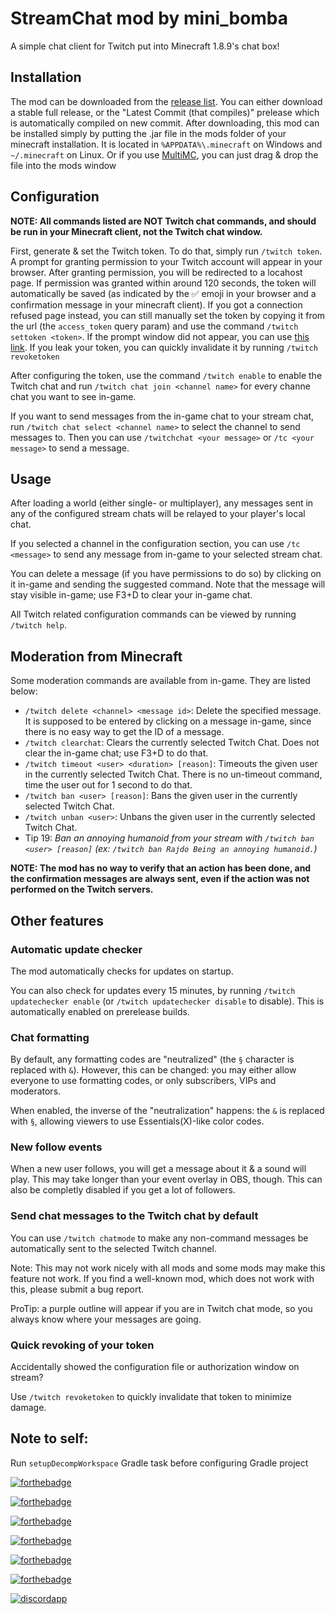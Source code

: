 # StreamChat mod by mini_bomba

A simple chat client for Twitch put into Minecraft 1.8.9's chat box!

## Installation

The mod can be downloaded from the [release list](https://github.com/mini-bomba/StreamChatMod/releases).
You can either download a stable full release, or the "Latest Commit (that compiles)" prelease which is automatically compiled on new commit.
After downloading, this mod can be installed simply by putting the .jar file in the mods folder of your minecraft installation.
It is located in `%APPDATA%\.minecraft` on Windows and `~/.minecraft` on Linux.
Or if you use [MultiMC](https://multimc.org), you can just drag & drop the file into the mods window

## Configuration

**NOTE: All commands listed are NOT Twitch chat commands, and should be run in your Minecraft client, not the Twitch chat window.**

First, generate & set the Twitch token. To do that, simply run `/twitch token`.
A prompt for granting permission to your Twitch account will appear in your browser.
After granting permission, you will be redirected to a locahost page. If permission was granted
within around 120 seconds, the token will automatically be saved (as indicated by the ✅ emoji in your browser and a confirmation message in your minecraft client).
If you got a connection refused page instead, you can still manually set the token by copying it from the url (the `access_token` query param)
and use the command `/twitch settoken <token>`.
If the prompt window did not appear, you can use [this link](https://id.twitch.tv/oauth2/authorize?response_type=token&client_id=q7s0qfrigoczrj1a1cltcebjx95q8g&redirect_uri=http://localhost:39571&scope=chat:read+chat:edit).
If you leak your token, you can quickly invalidate it by running `/twitch revoketoken`

After configuring the token, use the command `/twitch enable` to enable the Twitch chat and run `/twitch chat join <channel name>` for every channe chat you want to see in-game.

If you want to send messages from the in-game chat to your stream chat, run `/twitch chat select <channel name>` to select the channel to send messages to.
Then you can use `/twitchchat <your message>` or `/tc <your message>` to send a message.

## Usage

After loading a world (either single- or multiplayer), any messages sent in any of the configured stream chats will be relayed to 
your player's local chat.

If you selected a channel in the configuration section, you can use `/tc <message>` to send any message from in-game to your selected stream chat.

You can delete a message (if you have permissions to do so) by clicking on it in-game and sending the suggested command. Note that the message will stay visible in-game; use F3+D to clear your in-game chat.

All Twitch related configuration commands can be viewed by running `/twitch help`.

## Moderation from Minecraft

Some moderation commands are available from in-game. They are listed below:
* `/twitch delete <channel> <message id>`: Delete the specified message. It is supposed to be entered by clicking on a message in-game, since there is no easy way to get the ID of a message.
* `/twitch clearchat`: Clears the currently selected Twitch Chat. Does not clear the in-game chat; use F3+D to do that.
* `/twitch timeout <user> <duration> [reason]`: Timeouts the given user in the currently selected Twitch Chat. There is no un-timeout command, time the user out for 1 second to do that.
* `/twitch ban <user> [reason]`: Bans the given user in the currently selected Twitch Chat.
* `/twitch unban <user>`: Unbans the given user in the currently selected Twitch Chat.
* Tip 19: *Ban an annoying humanoid from your stream with `/twitch ban <user> [reason]` (ex: `/twitch ban Rajdo Being an annoying humanoid.`)*

**NOTE: The mod has no way to verify that an action has been done, and the confirmation messages are always sent, even if the action was not performed on the Twitch servers.**

## Other features

### Automatic update checker
The mod automatically checks for updates on startup.

You can also check for updates every 15 minutes, by running `/twitch updatechecker enable` (or `/twitch updatechecker disable` to disable).
This is automatically enabled on prerelease builds.

### Chat formatting
By default, any formatting codes are "neutralized" (the `§` character is replaced with `&`).
However, this can be changed: you may either allow everyone to use formatting codes, or only subscribers, VIPs and moderators.

When enabled, the inverse of the "neutralization" happens: the `&` is replaced with `§`, allowing viewers to use Essentials(X)-like color codes.

### New follow events
When a new user follows, you will get a message about it & a sound will play. This may take longer than your event overlay in OBS, though.
This can also be completly disabled if you get a lot of followers.

### Send chat messages to the Twitch chat by default
You can use `/twitch chatmode` to make any non-command messages be automatically sent to the selected Twitch channel.

Note: This may not work nicely with all mods and some mods may make this feature not work. If you find a well-known mod, which does not work with this, please submit a bug report.

ProTip: a purple outline will appear if you are in Twitch chat mode, so you always know where your messages are going.

### Quick revoking of your token
Accidentally showed the configuration file or authorization window on stream?

Use `/twitch revoketoken` to quickly invalidate that token to minimize damage.

## Note to self:
Run `setupDecompWorkspace` Gradle task before configuring Gradle project

[![forthebadge](https://forthebadge.com/images/badges/made-with-java.svg)](https://forthebadge.com)

[![forthebadge](https://forthebadge.com/images/badges/works-on-my-machine.svg)](https://forthebadge.com)

[![forthebadge](https://forthebadge.com/images/badges/powered-by-black-magic.svg)](https://forthebadge.com)

[![forthebadge](https://forthebadge.com/images/badges/uses-badges.svg)](https://forthebadge.com)

[![forthebadge](https://forthebadge.com/images/badges/uses-git.svg)](https://forthebadge.com)

[![forthebadge](https://forthebadge.com/images/badges/for-you.svg)](https://forthebadge.com)

[![discordapp](https://cdn.discordapp.com/attachments/585500299234639872/792049752563777536/ryszard-pizza-rolls2.png)](https://endermanolandia.xyz)
